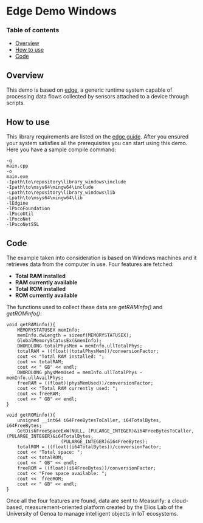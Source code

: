 # Edge Demo Windows
### Table of contents
- [Overview](https://github.com/measurify/edge-demo-win#overview)
- [How to use](https://github.com/measurify/edge-demo-win#how-to-use)
- [Code](https://github.com/measurify/edge-demo-win#code)

## Overview
This demo is based on [edge](https://github.com/Measurify/edge), a generic runtime system capable of processing data flows collected by sensors attached to a device through scripts.
## How to use
This library requirements are listed on the [edge guide](https://github.com/Measurify/edge#windows). After you ensured your system satisfies all the prerequisites you can start using this demo.
Here you have a sample compile command:
```
-g
main.cpp
-o
main.exe
-Ipath\to\repository\library_windows\include
-Ipath\to\msys64\mingw64\include
-Lpath\to\repository\library_windows\lib
-Lpath\to\msys64\mingw64\lib
-lEdgine
-lPocoFoundation
-lPocoUtil
-lPocoNet
-lPocoNetSSL
``` 
## Code
The example taken into consideration is based on Windows machines and it retrieves data from the computer in use.
Four features are fetched:
- **Total RAM installed**
- **RAM currently available**
- **Total ROM installed**
- **ROM currently available**

The functions used to collect these data are _getRAMinfo()_ and _getROMinfo()_:
```
void getRAMinfo(){
    MEMORYSTATUSEX memInfo;
    memInfo.dwLength = sizeof(MEMORYSTATUSEX);
    GlobalMemoryStatusEx(&memInfo);
    DWORDLONG totalPhysMem = memInfo.ullTotalPhys;
    totalRAM = ((float)(totalPhysMem))/conversionFactor;
    cout << "Total RAM installed: ";
    cout << totalRAM;
    cout << " GB" << endl;
    DWORDLONG physMemUsed = memInfo.ullTotalPhys - memInfo.ullAvailPhys;
    freeRAM = ((float)(physMemUsed))/conversionFactor;
    cout << "Total RAM currently used: ";
    cout << freeRAM;
    cout << " GB" << endl;
}
```

```
void getROMinfo(){
    unsigned __int64 i64FreeBytesToCaller, i64TotalBytes, i64FreeBytes;
    GetDiskFreeSpaceExW(NULL, (PULARGE_INTEGER)&i64FreeBytesToCaller, (PULARGE_INTEGER)&i64TotalBytes,
                    (PULARGE_INTEGER)&i64FreeBytes);
    totalROM = ((float)(i64TotalBytes))/conversionFactor;
    cout << "Total space: ";
    cout << totalROM;
    cout << " GB" << endl;
    freeROM = ((float)(i64FreeBytes))/conversionFactor;
    cout << "Free space available: ";
    cout <<  freeROM;
    cout << " GB" << endl;
}
```
Once all the four features are found, data are sent to Measurify: a cloud-based, measurement-oriented platform created by the Elios Lab of the University of Genoa to manage intelligent objects in IoT ecosystems.
